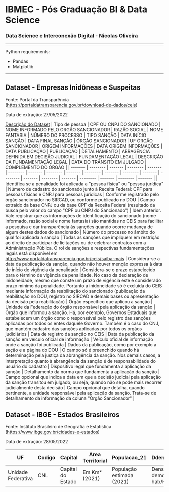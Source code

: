 # IBMEC - Pós Graduação BI &amp; Data Science
### Data Science e Interconexão Digital - Nicolas Oliveira

------------

Python requirements:
- Pandas
- Matplotlib

------------

## Dataset - Empresas Inidôneas e Suspeitas
Fonte: Portal da Transparência (https://portaldatransparencia.gov.br/download-de-dados/ceis)

Data de extração: 27/05/2022

[Descrição do Dataset](https://www.portaldatransparencia.gov.br/pagina-interna/603412-dicionario-de-dados-sancoes-ceis "Descrição do Dataset")
| Tipo de pessoa  | CPF OU CNPJ DO SANCIONADO | NOME INFORMADO PELO ÓRGÃO SANCIONADOR | RAZÃO SOCIAL | NOME FANTASIA | NÚMERO DO PROCESSO | TIPO SANÇÃO | DATA INÍCIO SANÇÃO | DATA FINAL SANÇÃO | ÓRGÃO SANCIONADOR | UF ÓRGÃO SANCIONADOR | ORIGEM INFORMAÇÕES | DATA ORIGEM INFORMAÇÕES | DATA PUBLICAÇÃO | PUBLICAÇÃO | DETALHAMENTO | ABRAGÊNCIA DEFINIDA EM DECISÃO JUDICIAL | FUNDAMENTAÇÃO LEGAL | DESCRIÇÃO DA FUNDAMENTAÇÃO LEGAL | DATA DO TRÂNSITO EM JULGADO | COMPLEMENTO DO ÓRGÃO |
| ------- | -------- | ------- | -------- | ------- | -------- | ------- | -------- | ------- | -------- | ------- | -------- | ------- | -------- | ------- | -------- | ------- | -------- | ------- | -------- | ------- |
| Identifica se a penalidade foi aplicada a "pessoa física" ou "pessoa jurídica" | Número de cadastro do sancionado junto à Receita Federal: CPF para pessoas físicas e CNPJ para pessoas jurídicas | Conforme registrado pelo órgão sancionador no SIRCAD, ou conforme publicado no DOU | Campo extraído da base CNPJ ou da base CPF da Receita Federal (resultado da busca pelo valor do campo "CPF ou CNPJ do Sancionado") | Idem anterior. Vale registrar que as informações de identificação do sancionado (nome informado, razão social e nome fantasia) são mantidas no CEIS para facilitar a pesquisa e dar transparência às sanções quando ocorre mudança de algum destes dados do sancionado | Número do processo no âmbito do qual foi aplicada a sanção | Todas as sanções que impliquem em restrição ao direito de participar de licitações ou de celebrar contratos com a Administração Pública. O rol de sanções e respectivas fundamentações legais está disponível em http://www.portaldatransparencia.gov.br/ceis/saiba-mais | Considera-se a data da publicação da sanção, quando não houver menção expressa à data de início de vigência da penalidade | Considera-se o prazo estabelecido para o término de vigência da penalidade. No caso da declaração de inidoneidade, mesmo que conste um prazo de vigência este é considerado prazo mínimo da penalidade. Portanto a inidoneidade só é excluída do CEIS mediante informação da reabilitação do sancionado (publicação da reabilitação no DOU, registro no SIRCAD e demais bases ou apresentação da decisão pela reabilitação) | Órgão específico que aplicou a sanção | Unidade da Federação do órgão responsável pela aplicação da sanção | Órgão que informou a sanção. Há, por exemplo, Governos Estaduais que estabelecem um órgão como o responsável pelo registro das sanções aplicadas por todos os entes daquele Governo. Também é o caso do CNJ, que mantém cadastro das sanções aplicadas por todos os órgãos judiciários | Data de registro da sanção no CEIS | Data da publicação da sanção em veículo oficial de informação | Veículo oficial de informação onde a sanção foi publicada | Dados da publicação, como por exemplo a seção e a página do DOU | O campo só é preenchido quando há determinação pela justiça da abrangência da sanção. Nos demais casos, a interpretação quanto à abrangência da sanção é de responsabilidade do usuário do cadastro | Dispositivo legal que fundamenta a aplicação da sanção | Detalhamento da norma que fundamenta a aplicação da sanção | Campo opcional que indica a data em que a decisão judicial pela aplicação da sanção transitou em julgado, ou seja, quando não se pode mais recorrer judicialmente desta decisão | Campo opcional que detalha, quando pertinente, a unidade responsável pela aplicação da sanção. Trata-se de detalhamento da informação da coluna "Órgão Sancionador" |

## Dataset - IBGE - Estados Brasileiros
Fonte: Instituto Brasileiro de Geografia e Estatística (https://www.ibge.gov.br/cidades-e-estados)

Data de extração: 28/05/2022

| UF | Codigo | Capital | Area Territorial | Populacao_21 | Ddemografica_10 | IDH | RendPerCapta_21_Reais | Veiculos_21 |
| ------- | -------- | ------- | -------- | ------- | -------- | ------- | -------- | ------- |
| Unidade Federativa | CNL | Capital do Estado | Em Km² (2021) | População estimada (2021) | Densidade demográfica hab/Km² (2010) | IDH - Índice de Desenvolvimento Humano | Renda per capta (R$) | Veículos registrados (2021) |
